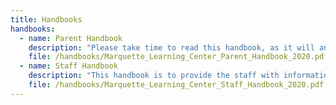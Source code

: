 ```yaml
---
title: Handbooks
handbooks:
  - name: Parent Handbook
    description: "Please take time to read this handbook, as it will answer many of the questions you may have concerning our policies and procedures. Our goal is to supplement your parenting and support you in your role as a working parent/guardian."
    file: /handbooks/Marquette_Learning_Center_Parent_Handbook_2020.pdf
  - name: Staff Handbook
    description: "This handbook is to provide the staff with information about our policies, procedures, and rules. If this does NOT answer your questions with complete clarity, please feel free to ask the Director for assistance with any questions."
    file: /handbooks/Marquette_Learning_Center_Staff_Handbook_2020.pdf
---
```

